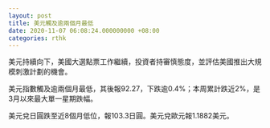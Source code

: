 ```yaml
---
layout: post
title: 美元觸及逾兩個月最低
date: 2020-11-07 06:08:24.000000000 +08:00
categories: rthk
---
```


美元持續向下，美國大選點票工作繼續，投資者持審慎態度，並評估美國推出大規模刺激計劃的機會。

美元指數觸及逾兩個月最低，其後報92.27，下跌逾0.4%；本周累計跌近2%，是3月以來最大單一星期跌幅。

美元兌日圓跌至近8個月低位，報103.3日圓。美元兌歐元報1.1882美元。
